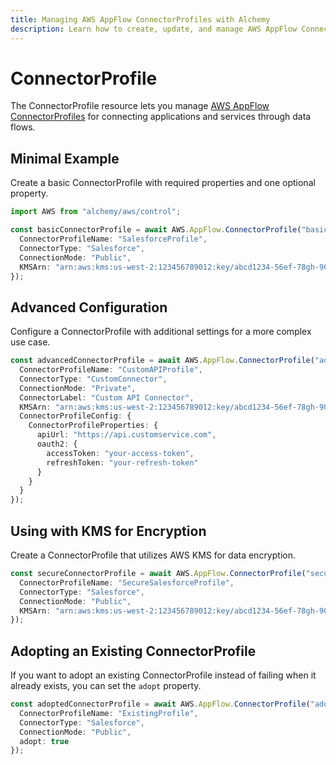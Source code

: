 ```yaml
---
title: Managing AWS AppFlow ConnectorProfiles with Alchemy
description: Learn how to create, update, and manage AWS AppFlow ConnectorProfiles using Alchemy Cloud Control.
---
```


# ConnectorProfile

The ConnectorProfile resource lets you manage [AWS AppFlow ConnectorProfiles](https://docs.aws.amazon.com/appflow/latest/userguide/) for connecting applications and services through data flows.

## Minimal Example

Create a basic ConnectorProfile with required properties and one optional property.

```ts
import AWS from "alchemy/aws/control";

const basicConnectorProfile = await AWS.AppFlow.ConnectorProfile("basicProfile", {
  ConnectorProfileName: "SalesforceProfile",
  ConnectorType: "Salesforce",
  ConnectionMode: "Public",
  KMSArn: "arn:aws:kms:us-west-2:123456789012:key/abcd1234-56ef-78gh-90ij-klmnopqrst"
});
```

## Advanced Configuration

Configure a ConnectorProfile with additional settings for a more complex use case.

```ts
const advancedConnectorProfile = await AWS.AppFlow.ConnectorProfile("advancedProfile", {
  ConnectorProfileName: "CustomAPIProfile",
  ConnectorType: "CustomConnector",
  ConnectionMode: "Private",
  ConnectorLabel: "Custom API Connector",
  KMSArn: "arn:aws:kms:us-west-2:123456789012:key/abcd1234-56ef-78gh-90ij-klmnopqrst",
  ConnectorProfileConfig: {
    ConnectorProfileProperties: {
      apiUrl: "https://api.customservice.com",
      oauth2: {
        accessToken: "your-access-token",
        refreshToken: "your-refresh-token"
      }
    }
  }
});
```

## Using with KMS for Encryption

Create a ConnectorProfile that utilizes AWS KMS for data encryption.

```ts
const secureConnectorProfile = await AWS.AppFlow.ConnectorProfile("secureProfile", {
  ConnectorProfileName: "SecureSalesforceProfile",
  ConnectorType: "Salesforce",
  ConnectionMode: "Public",
  KMSArn: "arn:aws:kms:us-west-2:123456789012:key/abcd1234-56ef-78gh-90ij-klmnopqrst"
});
```

## Adopting an Existing ConnectorProfile

If you want to adopt an existing ConnectorProfile instead of failing when it already exists, you can set the `adopt` property.

```ts
const adoptedConnectorProfile = await AWS.AppFlow.ConnectorProfile("adoptedProfile", {
  ConnectorProfileName: "ExistingProfile",
  ConnectorType: "Salesforce",
  ConnectionMode: "Public",
  adopt: true
});
```